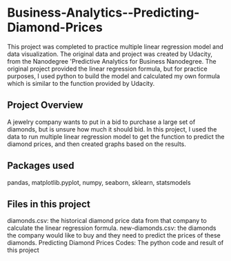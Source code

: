 # Business-Analytics--Predicting-Diamond-Prices
This project was completed to practice multiple linear regression model and data visualization. The original data and project was created by Udacity, from the Nanodegree 'Predictive Analytics for Business Nanodegree. The original project provided the linear regression formula, but for practice purposes, I used python to build the model and calculated my own formula which is similar to the function provided by Udacity.

## Project Overview

A jewelry company wants to put in a bid to purchase a large set of diamonds, but is unsure how much it should bid. In this project, I used the data to run multiple linear regression model to get the function to predict the diamond prices, and then created graphs based on the results.

## Packages used
pandas, matplotlib.pyplot, numpy, seaborn, sklearn, statsmodels

## Files in this project
diamonds.csv: the historical diamond price data from that company to calculate the linear regression formula.
new-diamonds.csv: the diamonds the company would like to buy and they need to predict the prices of these diamonds.
Predicting Diamond Prices Codes: The python code and result of this project

